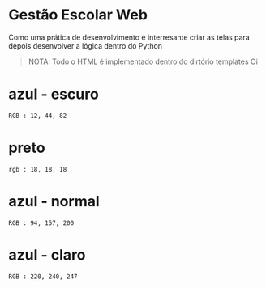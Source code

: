 # Gestão Escolar Web

Como uma prática de desenvolvimento é interresante criar as telas para depois desenvolver a lógica dentro do Python

> NOTA: Todo o HTML é implementado dentro do dirtório templates
> Oi

# azul - escuro

    RGB : 12, 44, 82

# preto

    rgb : 18, 18, 18

# azul - normal

    RGB : 94, 157, 200

# azul - claro

    RGB : 220, 240, 247